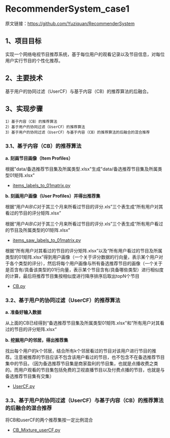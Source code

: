 # RecommenderSystem_case1

原文链接：https://github.com/Yuziquan/RecommenderSystem

## 1、项目目标
实现一个网络电视节目推荐系统，基于每位用户的观看记录以及节目信息，对每位用户实行节目的个性化推荐。

## 2、主要技术
基于用户的协同过滤（UserCF）与基于内容（CB）的推荐算法的后融合。

## 3、实现步骤

    1）基于内容（CB）的推荐算法
    2）基于用户的协同过滤（UserCF）的推荐算法
    3）基于用户的协同过滤（UserCF）与基于内容（CB）的推荐算法的后融合的混合推荐

### 3.1、基于内容（CB）的推荐算法

**a. 刻画节目画像（Item Profiles）**

根据"data/备选推荐节目集及所属类型.xlsx"生成"data/备选推荐节目集及所属类型01矩阵.xlsx"
- [items_labels_to_01matrix.py](items_labels_to_01matrix.py)

**b. 刻画用户画像（User Profiles）并得出推荐集**

根据“用户A\B\C对于其三个月来所看过节目的评分.xls”三个表生成“所有用户对其看过的节目的评分矩阵.xlsx”

根据“用户A\B\C对于其三个月来所看过节目的评分.xls”三个表生成“所有用户看过的节目及所属类型的01矩阵.xlsx”
- [items_saw_labels_to_01matrix.py](items_saw_labels_to_01matrix.py)

根据“所有用户对其看过的节目的评分矩阵.xlsx”以及“所有用户看过的节目及所属类型的01矩阵.xlsx”得到用户画像（一个关于评分数据的行向量，表示某个用户对于各个类型的评分），然后将每个用户画像与所有备选推荐节目的画像（一个关于是否含有/具备该类型的01行向量，表示某个节目含有/具备哪些类型）进行相似度的计算，最后将推荐节目集按相似度进行降序排序后取出topN个节目
- [CB.py](CB.py)

### 3.2、基于用户的协同过滤（UserCF）的推荐算法

**a. 准备好输入数据**

从上面的CB已经得到“备选推荐节目集及所属类型01矩阵.xlsx"和”所有用户对其看过的节目的评分矩阵.xlsx“

**b. 挖掘用户的邻居，得出推荐集**

找出每个用户的k个邻居，结合所有k个邻居看过的节目对该用户进行节目的推荐。注意被推荐的节目应该不包含该用户看过的节目，也不包含不在备选推荐节目集中的节目。（因为备选推荐节目集是商家盈利的节目集，也就是点播收费之类的。而用户观看的节目集包括免费的卫视直播节目以及付费点播的节目，也就是与备选推荐节目集有交集）
- [UserCF.py](UserCF.py)

### 3.3、基于用户的协同过滤（UserCF）与基于内容（CB）的推荐算法的后融合的混合推荐

将CB和userCF的两个推荐集按一定比例混合
- [CB_Mixture_userCF.py](CB_Mixture_userCF.py)
